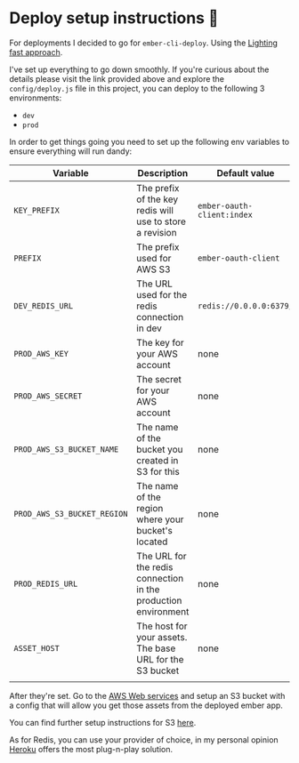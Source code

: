 # Deploy setup instructions :dragon_face:

For deployments I decided to go for `ember-cli-deploy`. Using the [Lighting fast approach](https://www.youtube.com/watch?v=QZVYP3cPcWQ).

I've set up everything to go down smoothly. If you're curious about the details please visit the link provided above and explore the `config/deploy.js` file in this project,
you can deploy to the following 3 environments:

- `dev`
- `prod`

In order to get things going you need to set up the following env variables to ensure everything will run dandy:

| Variable                    | Description                                                    | Default value              |
|-----------------------------|----------------------------------------------------------------|----------------------------|
| `KEY_PREFIX`                | The prefix of the key redis will use to store a revision       | `ember-oauth-client:index` |
| `PREFIX`                    | The prefix used for AWS S3                                     | `ember-oauth-client`       |
| `DEV_REDIS_URL`             | The URL used for the redis connection in dev                   | `redis://0.0.0.0:6379/`    |
| `PROD_AWS_KEY`              | The key for your AWS account                                   | none                       |
| `PROD_AWS_SECRET`           | The secret for your AWS account                                | none                       |
| `PROD_AWS_S3_BUCKET_NAME`   | The name of the bucket you created in S3 for this              | none                       |
| `PROD_AWS_S3_BUCKET_REGION` | The name of the region where your bucket's located             | none                       |
| `PROD_REDIS_URL`            | The URL for the redis connection in the production environment | none                       |
| `ASSET_HOST`                | The host for your assets. The base URL for the S3 bucket       | none                       |
|                             |                                                                |                            |

After they're set. Go to the [AWS Web services](https://www.expeditedssl.com/aws-in-plain-english) and setup an S3 bucket with a config that will allow you get those assets from the deployed ember app.

You can find further setup instructions for S3 [here](https://github.com/ember-cli-deploy/ember-cli-deploy-s3).

As for Redis, you can use your provider of choice, in my personal opinion [Heroku](https://elements.heroku.com/) offers the most plug-n-play solution.
